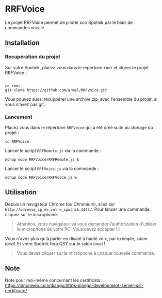 # RRFVoice

Le projet RRFVoice permet de piloter son Spotnik par le biais de commandes vocale.

## Installation

### Recupération du projet

Sur votre Spotnik, placez vous dans le répertoire `root` et cloner le projet RRFVoice :

```

cd root
git clone https://github.com/armel/RRFVoice.git

```


Vous pouvez aussi récuppérer une archive zip, avec l'ensemble du projet, si vous n'avez pas git.

### Lancement

Placez vous dans le répertoire `RRFVoice` qui a été créé suite au clonage du projet :

``
cd RRFVoice
``

Lancer le script `RRFRemote.js`  via la commande : 

``
nohup node RRFVoice/RRFRemote.js &
``

Lancer le script `RRFVoice.js`  via la commande : 

``
nohup node RRFVoice/RRFVoice.js &
``

## Utilisation

Depuis un navigateur Chrome (ou Chromium), allez sur `http://adresse_ip_de_votre_spotnik:4443/`. Pour lancer une commande, cliquez sur le microphone. 

> Attention, votre navigateur va vous demander l'authorization d'utiliser le microphone de votre PC. Vous devez accepter !!!

Vous n'avez plus qu'à parler en disant à haute voix, par exemple, _salon local_. Et votre Spotnik fera QSY sur le salon local !

> Vous devez cliquer sur le microphone à chaque nouvelle commande.

## Note

Note pour moi-même concernant les certificats : https://timonweb.com/django/https-django-development-server-ssl-certificate/
